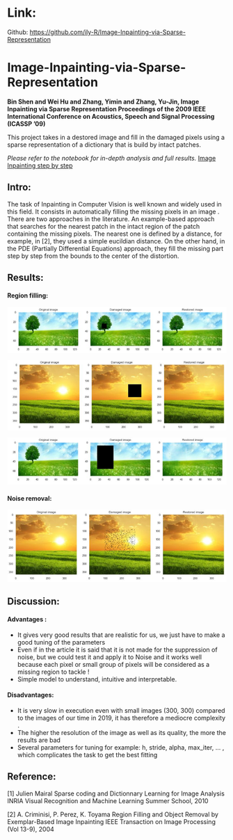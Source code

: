 # Link:
Github: https://github.com/ily-R/Image-Inpainting-via-Sparse-Representation

# Image-Inpainting-via-Sparse-Representation

**Bin Shen and Wei Hu and Zhang, Yimin and Zhang, Yu-Jin, Image Inpainting via Sparse Representation Proceedings of the 2009 IEEE International Conference on Acoustics, Speech and Signal Processing (ICASSP ’09)**

This project takes in a destored image and fill in the damaged pixels using a sparse representation of a dictionary that is build by intact patches.

*Please refer to the notebook for in-depth analysis and full results.* [Image Inpainting step by step](https://nbviewer.jupyter.org/github/ily-R/Image-Inpainting-via-Sparse-Representation/blob/master/main.ipynb)

## Intro:

The task of Inpainting in Computer Vision is well known and widely used in this field. It consists in automatically filling the missing pixels in an image . There are two approaches in the literature. An example-based approach that searches for the nearest patch in the intact region of the patch containing the missing pixels. The nearest one is defined by a distance, for example, in [2], they used a simple eucildian distance. On the other hand, in the PDE (Partially Differential Equations) approach, they fill the missing part step by step from the bounds to the center of the distortion.

## Results:

#### Region filling:

<p align="center">
  <img src="https://github.com/ily-R/Image-Inpainting-via-Sparse-Representation/blob/master/README_DATA/result1.JPG?raw=true" alt="capture reconstruction"/>
</p>
<p align="center">
  <img src="https://github.com/ily-R/Image-Inpainting-via-Sparse-Representation/blob/master/README_DATA/result2.JPG?raw=true" alt="capture reconstruction"/>
</p>
<p align="center">
  <img src="https://github.com/ily-R/Image-Inpainting-via-Sparse-Representation/blob/master/README_DATA/result3.JPG?raw=true" alt="capture reconstruction"/>
</p>

#### Noise removal:

<p align="center">
  <img src="https://github.com/ily-R/Image-Inpainting-via-Sparse-Representation/blob/master/README_DATA/result4.JPG?raw=true" alt="capture reconstruction"/>
</p>

## Discussion:
#### Advantages :

* It gives very good results that are realistic for us, we just have to make a good tuning of the parameters
* Even if in the article it is said that it is not made for the suppression of noise, but we could test it and apply it to Noise and it works well because each pixel or small group of pixels will be considered as a missing region to tackle !
* Simple model to understand, intuitive and interpretable.
#### Disadvantages:

* It is very slow in execution even with small images (300, 300) compared to the images of our time in 2019, it has therefore a mediocre complexity .
* The higher the resolution of the image as well as its quality, the more the results are bad
* Several parameters for tuning for example: h, stride, alpha, max_iter, ... , which complicates the task to get the best fitting

## Reference:

[1] Julien Mairal Sparse coding and Dictionnary Learning for Image Analysis INRIA Visual Recognition and Machine Learning Summer School, 2010

[2] A. Criminisi, P. Perez, K. Toyama Region Filling and Object Removal by Exemplar-Based Image Inpainting IEEE Transaction on Image Processing (Vol 13-9), 2004
